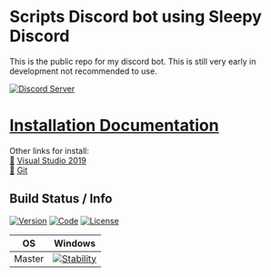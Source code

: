 # Scripts Discord bot using Sleepy Discord

This is the public repo for my discord bot.
This is still very early in development not recommended to use.

[![Discord Server](https://discordapp.com/api/guilds/354003394718859275/embed.png?style=banner2)](discord.gg/D2YJFBm)

# [Installation Documentation](https://github.com/Xean00796/Discord-bot-cpp/wiki/Installation-guide.)
Other links for install:                                                                                                                   
[:link:](https://visualstudio.microsoft.com/ "Visual Studio 2019") [Visual Studio 2019](https://visualstudio.microsoft.com/)<br />
[:link:](https://git-scm.com/ "Git") [Git](https://git-scm.com/)<br />

## Build Status / Info
[![Version](http://img.shields.io/:version-0.0-red.svg?style=flat-square)](http://badges.org)
[![Code](http://img.shields.io/:code-c++-cyan.svg?style=flat-square)](http://badges.org)
[![License](http://img.shields.io/:license-mit-blue.svg?style=flat-square)](http://badges.org)

| OS | Windows |
| ------ | ------- |
| Master   | [![Stability](http://img.shields.io/:version-Unstable-red.svg?style=flat-square)](http://badges.org)
